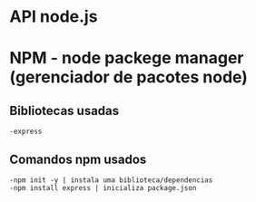 # API node.js

# NPM - node packege manager (gerenciador de pacotes node)

## Bibliotecas usadas
    -express

## Comandos npm usados 
    -npm init -y | instala uma biblioteca/dependencias
    -npm install express | inicializa package.json